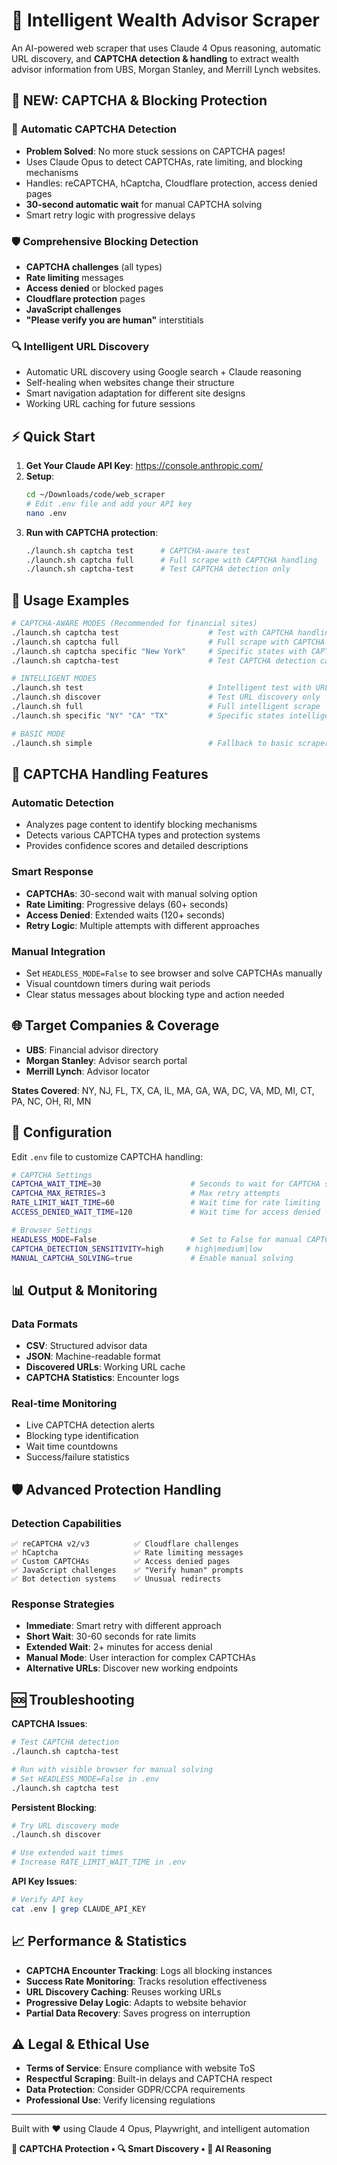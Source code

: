 # 🧠 Intelligent Wealth Advisor Scraper

An AI-powered web scraper that uses Claude 4 Opus reasoning, automatic URL discovery, and **CAPTCHA detection & handling** to extract wealth advisor information from UBS, Morgan Stanley, and Merrill Lynch websites.

## 🚀 NEW: CAPTCHA & Blocking Protection

### 🧩 **Automatic CAPTCHA Detection**
- **Problem Solved**: No more stuck sessions on CAPTCHA pages!
- Uses Claude Opus to detect CAPTCHAs, rate limiting, and blocking mechanisms
- Handles: reCAPTCHA, hCaptcha, Cloudflare protection, access denied pages
- **30-second automatic wait** for manual CAPTCHA solving
- Smart retry logic with progressive delays

### 🛡️ **Comprehensive Blocking Detection**
- **CAPTCHA challenges** (all types)
- **Rate limiting** messages
- **Access denied** or blocked pages
- **Cloudflare protection** pages
- **JavaScript challenges**
- **"Please verify you are human"** interstitials

### 🔍 **Intelligent URL Discovery**
- Automatic URL discovery using Google search + Claude reasoning
- Self-healing when websites change their structure
- Smart navigation adaptation for different site designs
- Working URL caching for future sessions

## ⚡ Quick Start

1. **Get Your Claude API Key**: https://console.anthropic.com/
2. **Setup**:
   ```bash
   cd ~/Downloads/code/web_scraper
   # Edit .env file and add your API key
   nano .env
   ```
3. **Run with CAPTCHA protection**:
   ```bash
   ./launch.sh captcha test      # CAPTCHA-aware test
   ./launch.sh captcha full      # Full scrape with CAPTCHA handling
   ./launch.sh captcha-test      # Test CAPTCHA detection only
   ```

## 🎯 Usage Examples

```bash
# CAPTCHA-AWARE MODES (Recommended for financial sites)
./launch.sh captcha test                    # Test with CAPTCHA handling
./launch.sh captcha full                    # Full scrape with CAPTCHA protection
./launch.sh captcha specific "New York"     # Specific states with CAPTCHA handling
./launch.sh captcha-test                    # Test CAPTCHA detection capabilities

# INTELLIGENT MODES
./launch.sh test                            # Intelligent test with URL discovery
./launch.sh discover                        # Test URL discovery only
./launch.sh full                            # Full intelligent scrape
./launch.sh specific "NY" "CA" "TX"         # Specific states intelligent mode

# BASIC MODE
./launch.sh simple                          # Fallback to basic scraper
```

## 🧩 CAPTCHA Handling Features

### **Automatic Detection**
- Analyzes page content to identify blocking mechanisms
- Detects various CAPTCHA types and protection systems
- Provides confidence scores and detailed descriptions

### **Smart Response**
- **CAPTCHAs**: 30-second wait with manual solving option
- **Rate Limiting**: Progressive delays (60+ seconds)
- **Access Denied**: Extended waits (120+ seconds)
- **Retry Logic**: Multiple attempts with different approaches

### **Manual Integration**
- Set `HEADLESS_MODE=False` to see browser and solve CAPTCHAs manually
- Visual countdown timers during wait periods
- Clear status messages about blocking type and action needed

## 🌐 Target Companies & Coverage

- **UBS**: Financial advisor directory
- **Morgan Stanley**: Advisor search portal  
- **Merrill Lynch**: Advisor locator

**States Covered**: NY, NJ, FL, TX, CA, IL, MA, GA, WA, DC, VA, MD, MI, CT, PA, NC, OH, RI, MN

## 🔧 Configuration

Edit `.env` file to customize CAPTCHA handling:

```bash
# CAPTCHA Settings
CAPTCHA_WAIT_TIME=30                    # Seconds to wait for CAPTCHA solving
CAPTCHA_MAX_RETRIES=3                   # Max retry attempts
RATE_LIMIT_WAIT_TIME=60                 # Wait time for rate limiting
ACCESS_DENIED_WAIT_TIME=120             # Wait time for access denied

# Browser Settings  
HEADLESS_MODE=False                     # Set to False for manual CAPTCHA solving
CAPTCHA_DETECTION_SENSITIVITY=high     # high|medium|low
MANUAL_CAPTCHA_SOLVING=true             # Enable manual solving
```

## 📊 Output & Monitoring

### **Data Formats**
- **CSV**: Structured advisor data
- **JSON**: Machine-readable format
- **Discovered URLs**: Working URL cache
- **CAPTCHA Statistics**: Encounter logs

### **Real-time Monitoring**
- Live CAPTCHA detection alerts
- Blocking type identification
- Wait time countdowns
- Success/failure statistics

## 🛡️ Advanced Protection Handling

### **Detection Capabilities**
```
✅ reCAPTCHA v2/v3          ✅ Cloudflare challenges
✅ hCaptcha                 ✅ Rate limiting messages
✅ Custom CAPTCHAs          ✅ Access denied pages
✅ JavaScript challenges    ✅ "Verify human" prompts
✅ Bot detection systems    ✅ Unusual redirects
```

### **Response Strategies**
- **Immediate**: Smart retry with different approach
- **Short Wait**: 30-60 seconds for rate limits
- **Extended Wait**: 2+ minutes for access denial
- **Manual Mode**: User interaction for complex CAPTCHAs
- **Alternative URLs**: Discover new working endpoints

## 🆘 Troubleshooting

**CAPTCHA Issues**:
```bash
# Test CAPTCHA detection
./launch.sh captcha-test

# Run with visible browser for manual solving
# Set HEADLESS_MODE=False in .env
./launch.sh captcha test
```

**Persistent Blocking**:
```bash
# Try URL discovery mode
./launch.sh discover

# Use extended wait times
# Increase RATE_LIMIT_WAIT_TIME in .env
```

**API Key Issues**:
```bash
# Verify API key
cat .env | grep CLAUDE_API_KEY
```

## 📈 Performance & Statistics

- **CAPTCHA Encounter Tracking**: Logs all blocking instances
- **Success Rate Monitoring**: Tracks resolution effectiveness  
- **URL Discovery Caching**: Reuses working URLs
- **Progressive Delay Logic**: Adapts to website behavior
- **Partial Data Recovery**: Saves progress on interruption

## ⚠️ Legal & Ethical Use

- **Terms of Service**: Ensure compliance with website ToS
- **Respectful Scraping**: Built-in delays and CAPTCHA respect
- **Data Protection**: Consider GDPR/CCPA requirements
- **Professional Use**: Verify licensing regulations

---

Built with ❤️ using Claude 4 Opus, Playwright, and intelligent automation

**🧩 CAPTCHA Protection • 🔍 Smart Discovery • 🧠 AI Reasoning**
